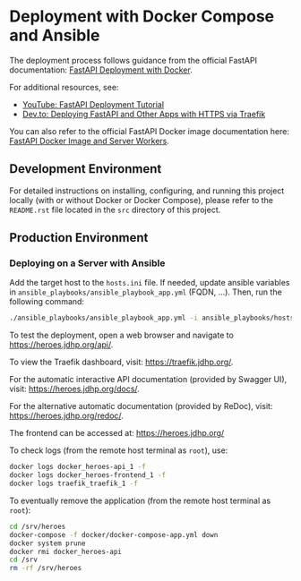 # Deployment with Docker Compose and Ansible

The deployment process follows guidance from the official FastAPI documentation: [FastAPI Deployment with Docker](https://fastapi.tiangolo.com/deployment/docker/).

For additional resources, see:
- [YouTube: FastAPI Deployment Tutorial](https://www.youtube.com/watch?v=7N5O62FjGDc&list=WL&index=6)
- [Dev.to: Deploying FastAPI and Other Apps with HTTPS via Traefik](https://dev.to/tiangolo/deploying-fastapi-and-other-apps-with-https-powered-by-traefik-5dik)

You can also refer to the official FastAPI Docker image documentation here: [FastAPI Docker Image and Server Workers](https://fastapi.tiangolo.com/de/deployment/server-workers/).


## Development Environment

For detailed instructions on installing, configuring, and running this project locally (with or without Docker or Docker Compose), please refer to the `README.rst` file located in the `src` directory of this project.


## Production Environment

### Deploying on a Server with Ansible

Add the target host to the `hosts.ini` file.
If needed, update ansible variables in `ansible_playbooks/ansible_playbook_app.yml` (FQDN, ...).
Then, run the following command:

```sh
./ansible_playbooks/ansible_playbook_app.yml -i ansible_playbooks/hosts.ini
```

To test the deployment, open a web browser and navigate to https://heroes.jdhp.org/api/.

To view the Traefik dashboard, visit: https://traefik.jdhp.org/.

For the automatic interactive API documentation (provided by Swagger UI), visit: https://heroes.jdhp.org/docs/.

For the alternative automatic documentation (provided by ReDoc), visit: https://heroes.jdhp.org/redoc/.

The frontend can be accessed at: https://heroes.jdhp.org/

To check logs (from the remote host terminal as `root`), use:

```sh
docker logs docker_heroes-api_1 -f
docker logs docker_heroes-frontend_1 -f
docker logs traefik_traefik_1 -f
```

To eventually remove the application (from the remote host terminal as `root`):

```sh
cd /srv/heroes
docker-compose -f docker/docker-compose-app.yml down
docker system prune
docker rmi docker_heroes-api
cd /srv
rm -rf /srv/heroes
```
